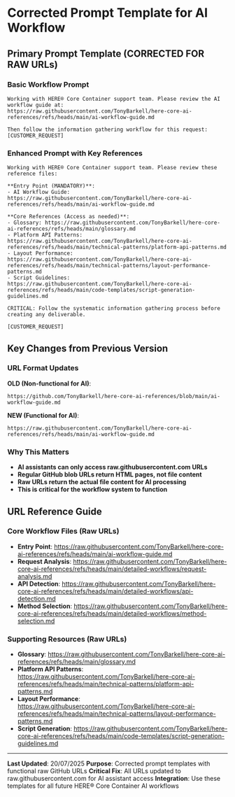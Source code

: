 # Corrected Prompt Template for AI Workflow

## Primary Prompt Template (CORRECTED FOR RAW URLs)

### Basic Workflow Prompt
```
Working with HERE® Core Container support team. Please review the AI workflow guide at:
https://raw.githubusercontent.com/TonyBarkell/here-core-ai-references/refs/heads/main/ai-workflow-guide.md

Then follow the information gathering workflow for this request: [CUSTOMER_REQUEST]
```

### Enhanced Prompt with Key References
```
Working with HERE® Core Container support team. Please review these reference files:

**Entry Point (MANDATORY)**:
- AI Workflow Guide: https://raw.githubusercontent.com/TonyBarkell/here-core-ai-references/refs/heads/main/ai-workflow-guide.md

**Core References (Access as needed)**:
- Glossary: https://raw.githubusercontent.com/TonyBarkell/here-core-ai-references/refs/heads/main/glossary.md
- Platform API Patterns: https://raw.githubusercontent.com/TonyBarkell/here-core-ai-references/refs/heads/main/technical-patterns/platform-api-patterns.md
- Layout Performance: https://raw.githubusercontent.com/TonyBarkell/here-core-ai-references/refs/heads/main/technical-patterns/layout-performance-patterns.md
- Script Guidelines: https://raw.githubusercontent.com/TonyBarkell/here-core-ai-references/refs/heads/main/code-templates/script-generation-guidelines.md

CRITICAL: Follow the systematic information gathering process before creating any deliverable.

[CUSTOMER_REQUEST]
```

## Key Changes from Previous Version

### URL Format Updates
**OLD (Non-functional for AI)**:
```
https://github.com/TonyBarkell/here-core-ai-references/blob/main/ai-workflow-guide.md
```

**NEW (Functional for AI)**:
```
https://raw.githubusercontent.com/TonyBarkell/here-core-ai-references/refs/heads/main/ai-workflow-guide.md
```

### Why This Matters
- **AI assistants can only access raw.githubusercontent.com URLs**
- **Regular GitHub blob URLs return HTML pages, not file content**
- **Raw URLs return the actual file content for AI processing**
- **This is critical for the workflow system to function**

## URL Reference Guide

### Core Workflow Files (Raw URLs)
- **Entry Point**: https://raw.githubusercontent.com/TonyBarkell/here-core-ai-references/refs/heads/main/ai-workflow-guide.md
- **Request Analysis**: https://raw.githubusercontent.com/TonyBarkell/here-core-ai-references/refs/heads/main/detailed-workflows/request-analysis.md
- **API Detection**: https://raw.githubusercontent.com/TonyBarkell/here-core-ai-references/refs/heads/main/detailed-workflows/api-detection.md
- **Method Selection**: https://raw.githubusercontent.com/TonyBarkell/here-core-ai-references/refs/heads/main/detailed-workflows/method-selection.md

### Supporting Resources (Raw URLs)
- **Glossary**: https://raw.githubusercontent.com/TonyBarkell/here-core-ai-references/refs/heads/main/glossary.md
- **Platform API Patterns**: https://raw.githubusercontent.com/TonyBarkell/here-core-ai-references/refs/heads/main/technical-patterns/platform-api-patterns.md
- **Layout Performance**: https://raw.githubusercontent.com/TonyBarkell/here-core-ai-references/refs/heads/main/technical-patterns/layout-performance-patterns.md
- **Script Generation**: https://raw.githubusercontent.com/TonyBarkell/here-core-ai-references/refs/heads/main/code-templates/script-generation-guidelines.md

---

**Last Updated**: 20/07/2025
**Purpose**: Corrected prompt templates with functional raw GitHub URLs
**Critical Fix**: All URLs updated to raw.githubusercontent.com for AI assistant access
**Integration**: Use these templates for all future HERE® Core Container AI workflows